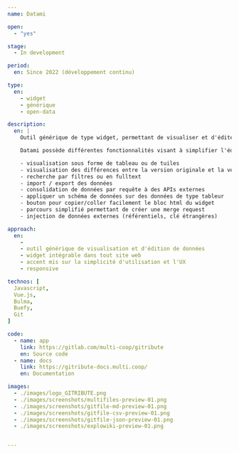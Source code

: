 ```yaml
---
name: Datami

open: 
  - "yes"

stage: 
  - In development

period: 
  en: Since 2022 (développement continu)

type:
  en:
    - widget
    - générique 
    - open-data

description:
  en: |
    Outil générique de type widget, permettant de visualiser et d'éditer des données hébeergées sur Github ou Gitlab, voire sur un mediawiki.

    Datami possède différentes fonctionnalités visant à simplifier l'édition de données et leur enrichissement :

    - visualisation sous forme de tableau ou de tuiles
    - visualisation des différences entre la version originale et la version éditée par l'utilisateur
    - recherche par filtres ou en fulltext
    - import / export des données
    - consolidation de données par requête à des APIs externes
    - appliquer un schéma de données sur des données de type tableur
    - bouton pour copier/coller facilement le bloc html du widget
    - parcours simplifié permettant de créer une merge request
    - injection de données externes (référentiels, clé étrangères)

approach:
  en: 
    - 
    - outil générique de visualisation et d'édition de données
    - widget intégrable dans tout site web
    - accent mis sur la simplicité d'utilisation et l'UX 
    - responsive

technos: [
  Javascript,
  Vue.js,
  Bulma,
  Buefy,
  Git
]

code:
  - name: app
    link: https://gitlab.com/multi-coop/gitribute
    en: Source code
  - name: docs
    link: https://gitribute-docs.multi.coop/
    en: Documentation

images:
  - ./images/logo_GITRIBUTE.png
  - ./images/screenshots/multifiles-preview-01.png
  - ./images/screenshots/gitfile-md-preview-01.png
  - ./images/screenshots/gitfile-csv-preview-01.png
  - ./images/screenshots/gitfile-json-preview-01.png
  - ./images/screenshots/explowiki-preview-01.png


---
```

